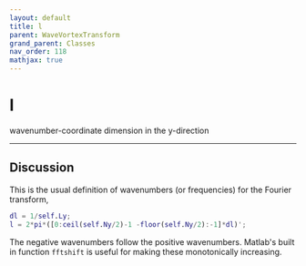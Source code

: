 ```yaml
---
layout: default
title: l
parent: WaveVortexTransform
grand_parent: Classes
nav_order: 118
mathjax: true
---
```


#  l

wavenumber-coordinate dimension in the y-direction


---

## Discussion

This is the usual definition of wavenumbers (or frequencies) for the Fourier transform,
```matlab
dl = 1/self.Ly;  
l = 2*pi*([0:ceil(self.Ny/2)-1 -floor(self.Ny/2):-1]*dl)';
```

The negative wavenumbers follow the positive wavenumbers. Matlab's built in function `fftshift` is useful for making these monotonically increasing.

